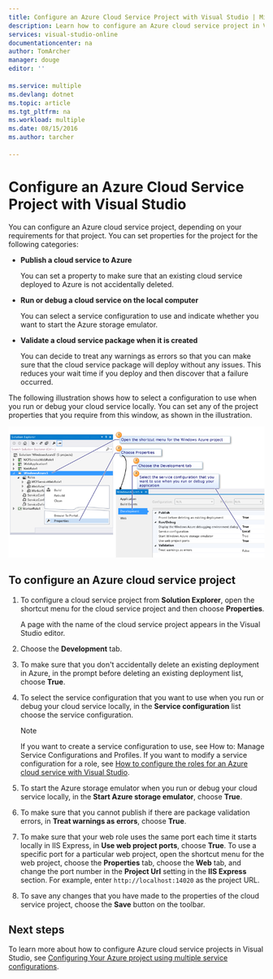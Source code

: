```yaml
---
title: Configure an Azure Cloud Service Project with Visual Studio | Microsoft Azure
description: Learn how to configure an Azure cloud service project in Visual Studio, depending on your requirements for that project.
services: visual-studio-online
documentationcenter: na
author: TomArcher
manager: douge
editor: ''

ms.service: multiple
ms.devlang: dotnet
ms.topic: article
ms.tgt_pltfrm: na
ms.workload: multiple
ms.date: 08/15/2016
ms.author: tarcher

---
```

# Configure an Azure Cloud Service Project with Visual Studio
You can configure an Azure cloud service project, depending on your requirements for that project. You can set properties for the project for the following categories:

* **Publish a cloud service to Azure**
  
  You can set a property to make sure that an existing cloud service deployed to Azure is not accidentally deleted.
* **Run or debug a cloud service on the local computer**
  
  You can select a service configuration to use and indicate whether you want to start the Azure storage emulator.
* **Validate a cloud service package when it is created**
  
  You can decide to treat any warnings as errors so that you can make sure that the cloud service package will deploy without any issues. This reduces your wait time if you deploy and then discover that a failure occurred.

The following illustration shows how to select a configuration to use when you run or debug your cloud service locally. You can set any of the project properties that you require from this window, as shown in the illustration.

![Configure a Microsoft Azure Project](./media/vs-azure-tools-configuring-an-azure-project/IC713462.png)

## To configure an Azure cloud service project
1. To configure a cloud service project from **Solution Explorer**, open the shortcut menu for the cloud service project and then choose **Properties**.
   
   A page with the name of the cloud service project appears in the Visual Studio editor.
2. Choose the **Development** tab.
3. To make sure that you don't accidentally delete an existing deployment in Azure, in the prompt before deleting an existing deployment list, choose **True**.
4. To select the service configuration that you want to use when you run or debug your cloud service locally, in the **Service configuration** list choose the service configuration.
   
   > [!NOTE]
   > If you want to create a service configuration to use, see How to: Manage Service Configurations and Profiles. If you want to modify a service configuration for a role, see [How to configure the roles for an Azure cloud service with Visual Studio](vs-azure-tools-configure-roles-for-cloud-service.md).
   > 
   > 
5. To start the Azure storage emulator when you run or debug your cloud service locally, in the **Start Azure storage emulator**, choose **True**.
6. To make sure that you cannot publish if there are package validation errors, in **Treat warnings as errors**, choose **True**.
7. To make sure that your web role uses the same port each time it starts locally in IIS Express, in **Use web project ports**, choose **True**. To use a specific port for a particular web project, open the shortcut menu for the web project, choose the **Properties** tab, choose the **Web** tab, and change the port number in the **Project Url** setting in the **IIS Express** section. For example, enter `http://localhost:14020` as the project URL.
8. To save any changes that you have made to the properties of the cloud service project, choose the **Save** button on the toolbar.

## Next steps
To learn more about how to configure Azure cloud service projects in Visual Studio, see [Configuring Your Azure project using multiple service configurations](vs-azure-tools-multiple-services-project-configurations.md).

